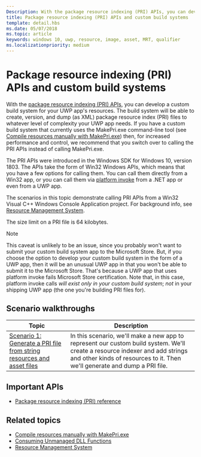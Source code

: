 ```yaml
---
Description: With the package resource indexing (PRI) APIs, you can develop a custom build system for your UWP app's resources. The build system will be able to create, version, and dump PRI files to whatever level of complexity your UWP app needs.
title: Package resource indexing (PRI) APIs and custom build systems
template: detail.hbs
ms.date: 05/07/2018
ms.topic: article
keywords: windows 10, uwp, resource, image, asset, MRT, qualifier
ms.localizationpriority: medium
---
```

# Package resource indexing (PRI) APIs and custom build systems
With the [package resource indexing (PRI) APIs](https://msdn.microsoft.com/library/windows/desktop/mt845690), you can develop a custom build system for your UWP app's resources. The build system will be able to create, version, and dump (as XML) package resource index (PRI) files to whatever level of complexity your UWP app needs. If you have a custom build system that currently uses the MakePri.exe command-line tool (see [Compile resources manually with MakePri.exe](makepri-exe-command-options.md)) then, for increased performance and control, we recommend that you switch over to calling the PRI APIs instead of calling MakePri.exe.

The PRI APIs were introduced in the Windows SDK for Windows 10, version 1803. The APIs take the form of Win32 Windows APIs, which means that you have a few options for calling them. You can call them directly from a Win32 app, or you can call them via [platform invoke](/dotnet/framework/interop/consuming-unmanaged-dll-functions?branch=live) from a .NET app or even from a UWP app.

The scenarios in this topic demonstrate calling PRI APIs from a Win32 Visual C++ Windows Console Application project. For background info, see [Resource Management System](resource-management-system.md).

The size limit on a PRI file is 64 kilobytes.

> [!NOTE]
> This caveat is unlikely to be an issue, since you probably won't want to submit your custom build system app to the Microsoft Store. But, if you choose the option to develop your custom build system in the form of a UWP app, then it will be an unusual UWP app in that you won't be able to submit it to the Microsoft Store. That's because a UWP app that uses platform invoke fails Microsoft Store certification. Note that, in this case, platform invoke calls *will exist only in your custom build system*; *not* in your shipping UWP app (the one you're building PRI files for).

## Scenario walkthroughs
|Topic|Description|
|-|-|
|[Scenario 1: Generate a PRI file from string resources and asset files](pri-apis-scenario-1.md)|In this scenario, we'll make a new app to represent our custom build system. We'll create a resource indexer and add strings and other kinds of resources to it. Then we'll generate and dump a PRI file.|

## Important APIs
* [Package resource indexing (PRI) reference](https://msdn.microsoft.com/library/windows/desktop/mt845690)

## Related topics
* [Compile resources manually with MakePri.exe](makepri-exe-command-options.md)
* [Consuming Unmanaged DLL Functions](/dotnet/framework/interop/consuming-unmanaged-dll-functions?branch=live)
* [Resource Management System](resource-management-system.md)

